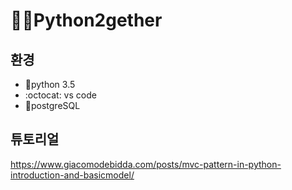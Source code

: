 # 👯‍♀️Python2gether

## 환경
- :snake:python 3.5
- :octocat: vs code
- 🐘postgreSQL

## 튜토리얼
https://www.giacomodebidda.com/posts/mvc-pattern-in-python-introduction-and-basicmodel/
